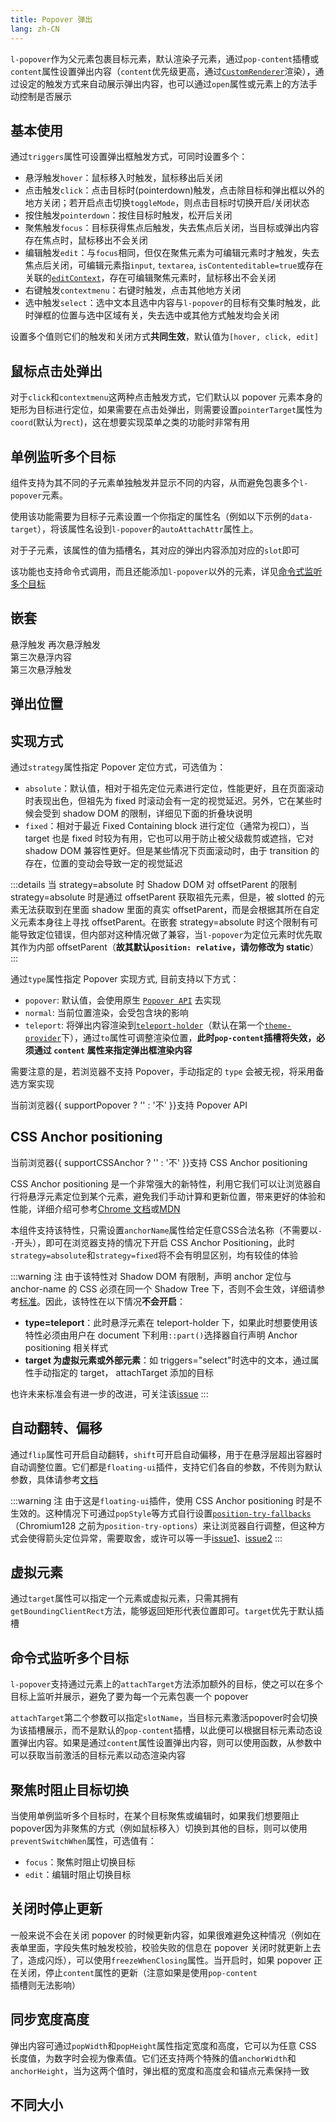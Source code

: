 ```yaml
---
title: Popover 弹出
lang: zh-CN
---
```


`l-popover`作为父元素包裹目标元素，默认渲染子元素，通过`pop-content`插槽或`content`属性设置弹出内容（`content`优先级更高，通过[`CustomRenderer`](/components/custom-renderer/)渲染），通过设定的触发方式来自动展示弹出内容，也可以通过`open`属性或元素上的方法手动控制是否展示

## 基本使用

通过`triggers`属性可设置弹出框触发方式，可同时设置多个：

- 悬浮触发`hover`：鼠标移入时触发，鼠标移出后关闭
- 点击触发`click`：点击目标时(pointerdown)触发，点击除目标和弹出框以外的地方关闭；若开启点击切换`toggleMode`，则点击目标时切换开启/关闭状态
- 按住触发`pointerdown`：按住目标时触发，松开后关闭
- 聚焦触发`focus`：目标获得焦点后触发，失去焦点后关闭，当目标或弹出内容存在焦点时，鼠标移出不会关闭
- 编辑触发`edit`：与`focus`相同，但仅在聚焦元素为可编辑元素时才触发，失去焦点后关闭，可编辑元素指`input`, `textarea`, `isContenteditable=true`或存在关联的[`editContext`](https://developer.mozilla.org/en-US/docs/Web/API/HTMLElement/editContext)，存在可编辑聚焦元素时，鼠标移出不会关闭
- 右键触发`contextmenu`：右键时触发，点击其他地方关闭
- 选中触发`select`：选中文本且选中内容与`l-popover`的目标有交集时触发，此时弹框的位置与选中区域有关，失去选中或其他方式触发均会关闭

设置多个值则它们的触发和关闭方式**共同生效**，默认值为`[hover, click, edit]`

<!-- @Code:basicUsage -->

## 鼠标点击处弹出

对于`click`和`contextmenu`这两种点击触发方式，它们默认以 popover 元素本身的矩形为目标进行定位，如果需要在点击处弹出，则需要设置`pointerTarget`属性为`coord`(默认为`rect`)，这在想要实现菜单之类的功能时非常有用

<!-- @Code:pointerTarget -->

## 单例监听多个目标

组件支持为其不同的子元素单独触发并显示不同的内容，从而避免包裹多个`l-popover`元素。

使用该功能需要为目标子元素设置一个你指定的属性名（例如以下示例的`data-target`），将该属性名设到`l-popover`的`autoAttachAttr`属性上。

对于子元素，该属性的值为插槽名，其对应的弹出内容添加对应的`slot`即可

该功能也支持命令式调用，而且还能添加`l-popover`以外的元素，详见[命令式监听多个目标](#命令式监听多个目标)

<!-- @Code:autoAttach -->

## 嵌套

<l-popover triggers="hover">
  <l-button>悬浮触发</l-button>
  <l-popover triggers="hover" slot="pop-content">
    <l-button>再次悬浮触发</l-button>
    <l-popover triggers="hover" slot="pop-content">
      <div slot="pop-content">第三次悬浮内容</div>
      <l-button>第三次悬浮触发</l-button>
    </l-popover>
  </l-popover>
</l-popover>

## 弹出位置

<!-- @Code:differentPlacements -->

## 实现方式

通过`strategy`属性指定 Popover 定位方式，可选值为：

- `absolute`：默认值，相对于祖先定位元素进行定位，性能更好，且在页面滚动时表现出色，但祖先为 fixed 时滚动会有一定的视觉延迟。另外，它在某些时候会受到 shadow DOM 的限制，详细见下面的折叠块说明
- `fixed`：相对于最近 Fixed Containing block 进行定位（通常为视口），当 target 也是 fixed 时较为有用，它也可以用于防止被父级裁剪或遮挡，它对 shadow DOM 兼容性更好。但是某些情况下页面滚动时，由于 transition 的存在，位置的变动会导致一定的视觉延迟

:::details 当 strategy=absolute 时 Shadow DOM 对 offsetParent 的限制
strategy=absolute 时是通过 offsetParent 获取祖先元素，但是，被 slotted 的元素无法获取到在里面 shadow 里面的真实 offsetParent，而是会根据其所在自定义元素本身往上寻找 offsetParent。在嵌套 strategy=absolute 时这个限制有可能导致定位错误，但内部对这种情况做了兼容，当`l-popover`为定位元素时优先取其作为内部 offsetParent（**故其默认`position: relative`，请勿修改为 static**）
:::

通过`type`属性指定 Popover 实现方式, 目前支持以下方式：

- `popover`: 默认值，会使用原生 [`Popover API`](https://developer.mozilla.org/en-US/docs/Web/API/Popover_API) 去实现
- `normal`: 当前位置渲染，会受包含块的影响
- `teleport`: 将弹出内容渲染到[`teleport-holder`](/components/teleport-holder/)（默认在第一个[`theme-provider`](/components/theme-provider/)下），通过`to`属性可调整渲染位置，**此时`pop-content`插槽将失效，必须通过 `content` 属性来指定弹出框渲染内容**

需要注意的是，若浏览器不支持 Popover，手动指定的 `type` 会被无视，将采用备选方案实现

<Support is="popover" /> 当前浏览器{{ supportPopover ? '' : '不' }}支持 Popover API

<!-- @Code:otherTypes -->

## CSS Anchor positioning

<Support is="anchorPosition" /> 当前浏览器{{ supportCSSAnchor ? '' : '不' }}支持 CSS Anchor positioning

CSS Anchor positioning 是一个非常强大的新特性，利用它我们可以让浏览器自行将悬浮元素定位到某个元素，避免我们手动计算和更新位置，带来更好的体验和性能，详细介绍可参考[Chrome 文档](https://developer.chrome.com/blog/anchor-positioning-api?hl=zh-cn)或[MDN](https://developer.mozilla.org/en-US/docs/Web/CSS/CSS_anchor_positioning)

本组件支持该特性，只需设置`anchorName`属性给定任意CSS合法名称（不需要以`--`开头），即可在浏览器支持的情况下开启 CSS Anchor Positioning，此时`strategy=absolute`和`strategy=fixed`将不会有明显区别，均有较佳的体验

:::warning 注
由于该特性对 Shadow DOM 有限制，声明 anchor 定位与 anchor-name 的 CSS 必须在同一个 Shadow Tree 下，否则不会生效，详细请参考[标准](https://drafts.csswg.org/css-anchor-position-1/#target)。因此，该特性在以下情况**不会开启**：

- **type=teleport**：此时悬浮元素在 teleport-holder 下，如果此时想要使用该特性必须由用户在 document 下利用`::part()`选择器自行声明 Anchor positioning 相关样式
- **target 为虚拟元素或外部元素**：如 triggers="select"时选中的文本，通过属性手动指定的 target， attachTarget 添加的目标

也许未来标准会有进一步的改进，可关注该[issue](https://github.com/w3c/csswg-drafts/issues/9408)
:::

<!-- @Code:anchorPosition -->

## 自动翻转、偏移

通过`flip`属性可开启自动翻转，`shift`可开启自动偏移，用于在悬浮层超出容器时自动调整位置。它们都是`floating-ui`插件，支持它们各自的参数，不传则为默认参数，具体请参考[文档](https://floating-ui.com/docs/flip)

:::warning 注
由于这是`floating-ui`插件，使用 CSS Anchor positioning 时是不生效的。这种情况下可通过`popStyle`等方式自行设置[`position-try-fallbacks`](https://developer.mozilla.org/en-US/docs/Web/CSS/position-try-fallbacks)（Chromium128 之前为`position-try-options`）来让浏览器自行调整，但这种方式会使得箭头定位异常，需要取舍，或许可以等一手[issue1](https://github.com/w3c/csswg-drafts/issues/9271)、[issue2](https://github.com/w3c/csswg-drafts/issues/8171)
:::

<!-- @Code:plugins -->

## 虚拟元素

通过`target`属性可以指定一个元素或虚拟元素，只需其拥有`getBoundingClientRect`方法，能够返回矩形代表位置即可。`target`优先于默认插槽

<!-- @Code:virtualElement -->

## 命令式监听多个目标

`l-popover`支持通过元素上的`attachTarget`方法添加额外的目标，使之可以在多个目标上监听并展示，避免了要为每一个元素包裹一个 popover

`attachTarget`第二个参数可以指定`slotName`，当目标元素激活popover时会切换为该插槽展示，而不是默认的`pop-content`插槽，以此便可以根据目标元素动态设置弹出内容。如果是通过`content`属性设置弹出内容，则可以使用函数，从参数中可以获取当前激活的目标元素以动态渲染内容

<!-- @Code:extraTargets -->

## 聚焦时阻止目标切换

当使用单例监听多个目标时，在某个目标聚焦或编辑时，如果我们想要阻止popover因为非聚焦的方式（例如鼠标移入）切换到其他的目标，则可以使用`preventSwitchWhen`属性，可选值有：

- `focus`：聚焦时阻止切换目标
- `edit`：编辑时阻止切换目标

<!-- @Code:preventSwitch -->

## 关闭时停止更新

一般来说不会在关闭 popover 的时候更新内容，如果很难避免这种情况（例如在表单里面，字段失焦时触发校验，校验失败的信息在 popover 关闭时就更新上去了，造成闪烁），可以使用`freezeWhenClosing`属性。当开启时，如果 popover 正在关闭，停止`content`属性的更新（注意如果是使用`pop-content`插槽则无法影响）

<!-- @Code:freezeUpdate -->

## 同步宽度高度

弹出内容可通过`popWidth`和`popHeight`属性指定宽度和高度，它可以为任意 CSS 长度值，为数字时会视为像素值。它们还支持两个特殊的值`anchorWidth`和`anchorHeight`，当为这两个值时，弹出框的宽度和高度会和锚点元素保持一致

<!-- @Code:syncSize -->

## 不同大小

<!-- @Code:differentSizes -->

<script setup>
  import { supportPopover, supportCSSAnchor } from '@lun/utils';
</script>

<style>
.popover-virtual::part(pop-content) {
  background-color: transparent;
  z-index: 999;
  pointer-events: none;
}
.code-container .circle {
  width: 100px;
  height: 100px;
  border: solid 4px blue;
  border-radius: 50%;
  translate: 0px -50px;
  animation: 1s virtual-element infinite;
  pointer-events: none;
}
@keyframes virtual-element {
  0% { scale: 1; }
  50% { scale: 1.1; }
}

</style>
